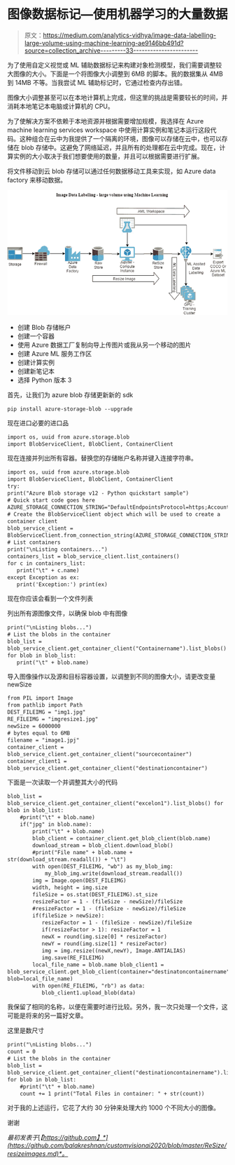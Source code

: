 # 图像数据标记—使用机器学习的大量数据

> 原文：<https://medium.com/analytics-vidhya/image-data-labelling-large-volume-using-machine-learning-ae9146bb491d?source=collection_archive---------33----------------------->

为了使用自定义视觉或 ML 辅助数据标记来构建对象检测模型，我们需要调整较大图像的大小。下面是一个将图像大小调整到 6MB 的脚本。我的数据集从 4MB 到 14MB 不等。当我尝试 ML 辅助标记时，它通过检查内存出错。

图像大小调整甚至可以在本地计算机上完成，但这里的挑战是需要较长的时间，并消耗本地笔记本电脑或计算机的 CPU。

为了使解决方案不依赖于本地资源并根据需要增加规模，我选择在 Azure machine learning services workspace 中使用计算实例和笔记本运行这段代码。这种组合在云中为我提供了一个隔离的环境，图像可以存储在云中，也可以存储在 blob 存储中。这避免了网络延迟，并且所有的处理都在云中完成。现在，计算实例的大小取决于我们想要使用的数量，并且可以根据需要进行扩展。

将文件移动到云 blob 存储可以通过任何数据移动工具来实现，如 Azure data factory 来移动数据。

![](img/cd6fd23767003410594737ff2472585b.png)

*   创建 Blob 存储帐户
*   创建一个容器
*   使用 Azure 数据工厂复制向导上传图片或我从另一个移动的图片
*   创建 Azure ML 服务工作区
*   创建计算实例
*   创建新笔记本
*   选择 Python 版本 3

首先，让我们为 azure blob 存储更新新的 sdk

```
pip install azure-storage-blob --upgrade
```

现在进口必要的进口品

```
import os, uuid from azure.storage.blob 
import BlobServiceClient, BlobClient, ContainerClient
```

现在连接并列出所有容器。替换您的存储帐户名称并键入连接字符串。

```
import os, uuid from azure.storage.blob 
import BlobServiceClient, BlobClient, ContainerClient 
try: 
print("Azure Blob storage v12 - Python quickstart sample") 
# Quick start code goes here AZURE_STORAGE_CONNECTION_STRING="DefaultEndpointsProtocol=https;AccountName=xxxx;AccountKey=xxxxxxxxxxxxxxxxxxxx;EndpointSuffix=core.windows.net" 
# Create the BlobServiceClient object which will be used to create a container client 
blob_service_client = BlobServiceClient.from_connection_string(AZURE_STORAGE_CONNECTION_STRING) 
# List containers 
print("\nListing containers...") 
containers_list = blob_service_client.list_containers() 
for c in containers_list: 
   print("\t" + c.name) 
except Exception as ex: 
   print('Exception:') print(ex)
```

现在你应该会看到一个文件列表

列出所有源图像文件，以确保 blob 中有图像

```
print("\nListing blobs...") 
# List the blobs in the container 
blob_list = blob_service_client.get_container_client("Containername").list_blobs() 
for blob in blob_list: 
   print("\t" + blob.name)
```

导入图像操作以及源和目标容器设置，以调整到不同的图像大小，请更改变量 newSize

```
from PIL import Image 
from pathlib import Path 
DEST_FILEIMG = "img1.jpg" 
RE_FILEIMG = "imgresize1.jpg" 
newSize = 6000000 
# bytes equal to 6MB 
filename = "image1.jpj" 
container_client = blob_service_client.get_container_client("sourcecontainer") container_client1 = blob_service_client.get_container_client("destinationcontainer")
```

下面是一次读取一个并调整其大小的代码

```
blob_list = blob_service_client.get_container_client("excelon1").list_blobs() for blob in blob_list: 
    #print("\t" + blob.name) 
    if("jpg" in blob.name): 
        print("\t" + blob.name) 
        blob_client = container_client.get_blob_client(blob.name)
        download_stream = blob_client.download_blob() 
        #print("File name" + blob.name + str(download_stream.readall()) + "\t") 
        with open(DEST_FILEIMG, "wb") as my_blob_img:  
            my_blob_img.write(download_stream.readall()) 
        img = Image.open(DEST_FILEIMG) 
        width, height = img.size 
        fileSize = os.stat(DEST_FILEIMG).st_size 
        resizeFactor = 1 - (fileSize - newSize)/fileSize
        #resizeFactor = 1 - (fileSize - newSize)/fileSize 
        if(fileSize > newSize): 
           resizeFactor = 1 - (fileSize - newSize)/fileSize 
           if(resizeFactor > 1): resizeFactor = 1 
           newX = round(img.size[0] * resizeFactor) 
           newY = round(img.size[1] * resizeFactor) 
           img = img.resize((newX,newY), Image.ANTIALIAS) 
           img.save(RE_FILEIMG) 
        local_file_name = blob.name blob_client1 = blob_service_client.get_blob_client(container="destinatoncontainername", blob=local_file_name) 
        with open(RE_FILEIMG, "rb") as data:
           blob_client1.upload_blob(data)
```

我保留了相同的名称，以便在需要时进行比较。另外，我一次只处理一个文件，这可能是将来的另一篇好文章。

这里是数尺寸

```
print("\nListing blobs...") 
count = 0 
# List the blobs in the container 
blob_list = blob_service_client.get_container_client("destinationcontainername").list_blobs() 
for blob in blob_list: 
    #print("\t" + blob.name) 
    count += 1 print("Total Files in container: " + str(count))
```

对于我的上述运行，它花了大约 30 分钟来处理大约 1000 个不同大小的图像。

谢谢

*最初发表于*[*【https://github.com】*](https://github.com/balakreshnan/customvisionai2020/blob/master/ReSize/resizeimages.md)*。*